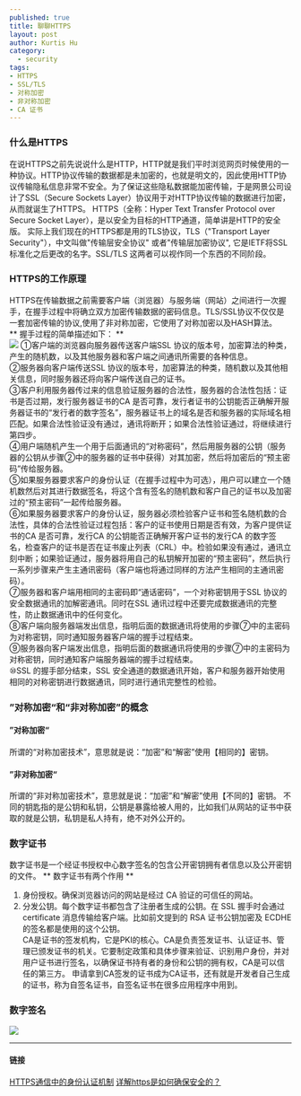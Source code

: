 ```yaml
--- 
published: true
title: 聊聊HTTPS
layout: post
author: Kurtis Hu
category: 
  - security
tags: 
- HTTPS
- SSL/TLS
- 对称加密
- 非对称加密
- CA 证书
---
```


###  什么是HTTPS  
在说HTTPS之前先说说什么是HTTP，HTTP就是我们平时浏览网页时候使用的一种协议。HTTP协议传输的数据都是未加密的，也就是明文的，因此使用HTTP协议传输隐私信息非常不安全。为了保证这些隐私数据能加密传输，于是网景公司设计了SSL（Secure Sockets Layer）协议用于对HTTP协议传输的数据进行加密，从而就诞生了HTTPS。
HTTPS（全称：Hyper Text Transfer Protocol over Secure Socket Layer），是以安全为目标的HTTP通道，简单讲是HTTP的安全版。 实际上我们现在的HTTPS都是用的TLS协议，TLS（"Transport Layer Security"），中文叫做"传输层安全协议" 或者"传输层加密协议", 它是IETF将SSL标准化之后更改的名字。SSL/TLS 这两者可以视作同一个东西的不同阶段。

###  HTTPS的工作原理
HTTPS在传输数据之前需要客户端（浏览器）与服务端（网站）之间进行一次握手，在握手过程中将确立双方加密传输数据的密码信息。TLS/SSL协议不仅仅是一套加密传输的协议,使用了非对称加密，它使用了对称加密以及HASH算法。    
** 握手过程的简单描述如下： **   
![](http://ww2.sinaimg.cn/mw690/6941baebjw1erta80zxylj20l80f0q44.jpg)
①客户端的浏览器向服务器传送客户端SSL 协议的版本号，加密算法的种类，产生的随机数，以及其他服务器和客户端之间通讯所需要的各种信息。    
②服务器向客户端传送SSL 协议的版本号，加密算法的种类，随机数以及其他相关信息，同时服务器还将向客户端传送自己的证书。  
③客户利用服务器传过来的信息验证服务器的合法性，服务器的合法性包括：证书是否过期，发行服务器证书的CA 是否可靠，发行者证书的公钥能否正确解开服务器证书的“发行者的数字签名”，服务器证书上的域名是否和服务器的实际域名相匹配。如果合法性验证没有通过，通讯将断开；如果合法性验证通过，将继续进行第四步。   
④用户端随机产生一个用于后面通讯的“对称密码”，然后用服务器的公钥（服务器的公钥从步骤②中的服务器的证书中获得）对其加密，然后将加密后的“预主密码”传给服务器。  
⑤如果服务器要求客户的身份认证（在握手过程中为可选），用户可以建立一个随机数然后对其进行数据签名，将这个含有签名的随机数和客户自己的证书以及加密过的“预主密码”一起传给服务器。  
⑥如果服务器要求客户的身份认证，服务器必须检验客户证书和签名随机数的合法性，具体的合法性验证过程包括：客户的证书使用日期是否有效，为客户提供证书的CA 是否可靠，发行CA 的公钥能否正确解开客户证书的发行CA 的数字签名，检查客户的证书是否在证书废止列表（CRL）中。检验如果没有通过，通讯立刻中断；如果验证通过，服务器将用自己的私钥解开加密的“预主密码”，然后执行一系列步骤来产生主通讯密码（客户端也将通过同样的方法产生相同的主通讯密码）。   
⑦服务器和客户端用相同的主密码即“通话密码”，一个对称密钥用于SSL 协议的安全数据通讯的加解密通讯。同时在SSL 通讯过程中还要完成数据通讯的完整性，防止数据通讯中的任何变化。  
⑧客户端向服务器端发出信息，指明后面的数据通讯将使用的步骤⑦中的主密码为对称密钥，同时通知服务器客户端的握手过程结束。  
⑨服务器向客户端发出信息，指明后面的数据通讯将使用的步骤⑦中的主密码为对称密钥，同时通知客户端服务器端的握手过程结束。  
⑩SSL 的握手部分结束，SSL 安全通道的数据通讯开始，客户和服务器开始使用相同的对称密钥进行数据通讯，同时进行通讯完整性的检验。   

###  ”对称加密“和“非对称加密”的概念
 #### ”对称加密“  
   所谓的“对称加密技术”，意思就是说：“加密”和“解密”使用【相同的】密钥。
  #### ”非对称加密“  
   所谓的“非对称加密技术”，意思就是说：“加密”和“解密”使用【不同的】密钥。 不同的钥匙指的是公钥和私钥，公钥是暴露给被人用的，比如我们从网站的证书中获取的就是公钥，私钥是私人持有，绝不对外公开的。
### 数字证书  
数字证书是一个经证书授权中心数字签名的包含公开密钥拥有者信息以及公开密钥的文件。
** 数字证书有两个作用 **
1. 身份授权。确保浏览器访问的网站是经过 CA 验证的可信任的网站。
2. 分发公钥。每个数字证书都包含了注册者生成的公钥。在 SSL 握手时会通过 certificate 消息传输给客户端。比如前文提到的 RSA 证书公钥加密及 ECDHE 的签名都是使用的这个公钥。  
CA是证书的签发机构，它是PKI的核心。CA是负责签发证书、认证证书、管理已颁发证书的机关。它要制定政策和具体步骤来验证、识别用户身份，并对用户证书进行签名，以确保证书持有者的身份和公钥的拥有权，CA是可以信任的第三方。
申请拿到CA签发的证书成为CA证书，还有就是开发者自己生成的证书，称为自签名证书，自签名证书在很多应用程序中用到。

### 数字签名
  ![](http://ww3.sinaimg.cn/mw690/6941baebjw1erta7ycyf8j215n0ridmj.jpg)

  ---
  ####     链接   
  [HTTPS通信中的身份认证机制](https://segmentfault.com/a/1190000004631778)
  [详解https是如何确保安全的？](http://www.wxtlife.com/2016/03/27/%E8%AF%A6%E8%A7%A3https%E6%98%AF%E5%A6%82%E4%BD%95%E7%A1%AE%E4%BF%9D%E5%AE%89%E5%85%A8%E7%9A%84%EF%BC%9F/)
  
<br/>
